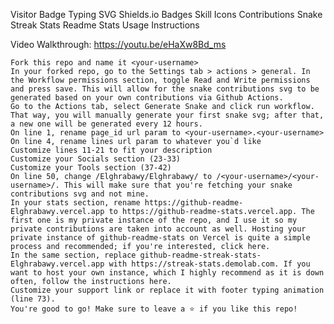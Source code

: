 

Visitor Badge
Typing SVG
Shields.io Badges
Skill Icons
Contributions Snake
Streak Stats
Readme Stats
Usage Instructions

Video Walkthrough: https://youtu.be/eHaXw8Bd_ms

    Fork this repo and name it <your-username>
    In your forked repo, go to the Settings tab > actions > general. In the Workflow permissions section, toggle Read and Write permissions and press save. This will allow for the snake contributions svg to be generated based on your own contributions via Github Actions.
    Go to the Actions tab, select Generate Snake and click run workflow. That way, you will manually generate your first snake svg; after that, a new one will be generated every 12 hours.
    On line 1, rename page_id url param to <your-username>.<your-username>
    On line 4, rename lines url param to whatever you`d like
    Customize lines 11-21 to fit your description
    Customize your Socials section (23-33)
    Customize your Tools section (37-42)
    On line 50, change /Elghrabawy/Elghrabawy/ to /<your-username>/<your-username>/. This will make sure that you're fetching your snake contributions svg and not mine.
    In your stats section, rename https://github-readme-Elghrabawy.vercel.app to https://github-readme-stats.vercel.app. The first one is my private instance of the repo, and I use it so my private contributions are taken into account as well. Hosting your private instance of github-readme-stats on Vercel is quite a simple process and recommended; if you're interested, click here.
    In the same section, replace github-readme-streak-stats-Elghrabawy.vercel.app with https://streak-stats.demolab.com. If you want to host your own instance, which I highly recommend as it is down often, follow the instructions here.
    Customize your support link or replace it with footer typing animation (line 73).
    You're good to go! Make sure to leave a ⭐ if you like this repo!
